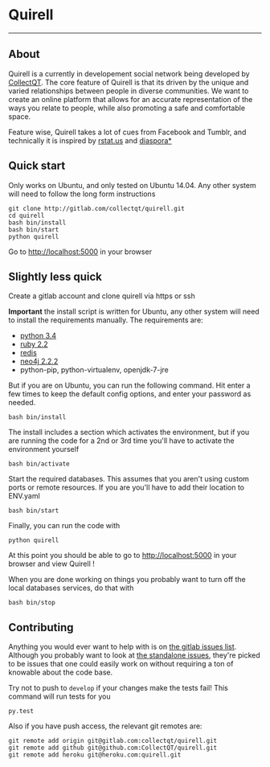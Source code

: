 # Quirell

---

## About

Quirell is a currently in developement social network being developed by [CollectQT](http://collectqt.me). The core feature of Quirell is that its driven by the unique and varied relationships between people in diverse communities. We want to create an online platform that allows for an accurate representation of the ways you relate to people, while also promoting a safe and comfortable space.

Feature wise, Quirell takes a lot of cues from Facebook and Tumblr, and technically it is inspired by [rstat.us](https://github.com/hotsh/rstat.us) and [diaspora*](https://github.com/diaspora/diaspora)

## Quick start

Only works on Ubuntu, and only tested on Ubuntu 14.04. Any other system will need to follow the long form instructions

    git clone http://gitlab.com/collectqt/quirell.git
    cd quirell
    bash bin/install
    bash bin/start
    python quirell

Go to [http://localhost:5000](http://localhost:5000) in your browser

## Slightly less quick

Create a gitlab account and clone quirell via https or ssh

**Important** the install script is written for Ubuntu, any other system will need to install the requirements manually. The requirements are:

* [python 3.4](https://www.python.org/downloads/release/python-342/)
* [ruby 2.2](https://www.ruby-lang.org/en/downloads/)
* [redis](http://redis.io/download)
* [neo4j 2.2.2](http://neo4j.com/docs/stable/server-installation.html)
* python-pip, python-virtualenv, openjdk-7-jre

But if you are on Ubuntu, you can run the following command. Hit enter a few times to keep the default config options, and enter your password as needed.

    bash bin/install

The install includes a section which activates the environment, but if you are running the code for a 2nd or 3rd time you'll have to activate the environment yourself

    bash bin/activate

Start the required databases. This assumes that you aren't using custom ports or remote resources. If you are you'll have to add their location to ENV.yaml

    bash bin/start

Finally, you can run the code with

    python quirell

At this point you should be able to go to [http://localhost:5000](http://localhost:5000) in your browser and view Quirell !

When you are done working on things you probably want to turn off the local databases services, do that with

    bash bin/stop

## Contributing

Anything you would ever want to help with is on [the gitlab issues list](https://gitlab.com/collectqt/quirell/issues). Although you probably want to look at [the standalone issues](https://gitlab.com/collectqt/quirell/issues?label_name=Standalone), they're picked to be issues that one could easily work on without requiring a ton of knowable about the code base.

Try not to push to `develop` if your changes make the tests fail! This command will run tests for you

    py.test

Also if you have push access, the relevant git remotes are:

    git remote add origin git@gitlab.com:collectqt/quirell.git
    git remote add github git@github.com:CollectQT/quirell.git
    git remote add heroku git@heroku.com:quirell.git
